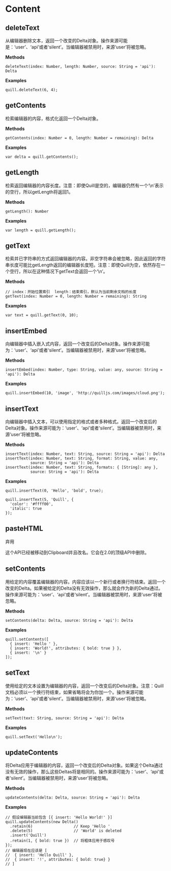 # Content

## deleteText

从编辑器删除文本，返回一个改变的Delta对象。操作来源可能是：‘user’、‘api’或者‘silent’。当编辑器被禁用时，来源‘user’将被忽略。

**Methods**

```
deleteText(index: Number, length: Number, source: String = 'api'): Delta
```

**Examples**

```
quill.deleteText(6, 4);
```

## getContents

检索编辑器的内容，格式化返回一个Delta对象。

**Methods**

```
getContents(index: Number = 0, length: Number = remaining): Delta
```

**Examples**

```
var delta = quill.getContents();
```

## getLength

检索返回编辑器的内容长度。注意：即使Quill是空的，编辑器仍然有一个‘\n’表示的空行，所以getLength将返回1。

**Methods**

```
getLength(): Number
```

**Examples**

```
var length = quill.getLength();
```

## getText

检索并已字符串的方式返回编辑器的内容。非空字符串会被忽略，因此返回的字符串长度可能比getLength返回的编辑器长度短。注意：即使Quill为空，依然存在一个空行，所以在这种情况下getText会返回一个‘\n’。

**Methods**

```
// index：开始位置索引  length：结束索引，默认为当前剩余文档的长度
getText(index: Number = 0, length: Number = remaining): String
```

**Examples**

```
var text = quill.getText(0, 10);
```

## insertEmbed

向编辑器中插入嵌入式内容，返回一个改变后的Delta对象。操作来源可能为：‘user’、‘api’或者‘silent’。当编辑器被禁用时，来源‘user’将被忽略。

**Methods**

```
insertEmbed(index: Number, type: String, value: any, source: String = 'api'): Delta
```

**Examples**

```
quill.insertEmbed(10, 'image', 'http://quilljs.com/images/cloud.png');
```

## insertText

向编辑器中插入文本，可以使用指定的格式或者多种格式。返回一个改变后的Delta对象。操作来源可能为：‘user’、‘api’或者‘silent’。当编辑器被禁用时，来源‘user’将被忽略。

**Methods**

```
insertText(index: Number, text: String, source: String = 'api'): Delta
insertText(index: Number, text: String, format: String, value: any,
           source: String = 'api'): Delta
insertText(index: Number, text: String, formats: { [String]: any },
           source: String = 'api'): Delta
```

**Examples**

```
quill.insertText(0, 'Hello', 'bold', true);

quill.insertText(5, 'Quill', {
  'color': '#ffff00',
  'italic': true
});
```

## pasteHTML

弃用

这个API已经被移动到Clipboard并且改名。它会在2.0的顶级API中删除。

## setContents

用给定的内容覆盖编辑器的内容。内容应该以一个新行或者换行符结束。返回一个改变的Delta。如果被给定的Delta没有无效操作，那么就会作为新的Delta通过。操作来源可能为：‘user’、‘api’或者‘silent’。当编辑器被禁用时，来源‘user’将被忽略。

**Methods**

```
setContents(delta: Delta, source: String = 'api'): Delta
```

**Examples**

```
quill.setContents([
  { insert: 'Hello ' },
  { insert: 'World!', attributes: { bold: true } },
  { insert: '\n' }
]);
```

## setText

使用给定的文本设置为编辑器的内容，返回一个改变后的Delta对象。注意：Quill文档必须以一个换行符结束，如果省略将会为你加一个。操作来源可能为：‘user’、‘api’或者‘silent’。当编辑器被禁用时，来源‘user’将被忽略。

**Methods**

```
setText(text: String, source: String = 'api'): Delta
```

**Examples**

```
quill.setText('Hello\n');
```

## updateContents

将Delta应用于编辑器的内容，返回一个改变后的Delta对象。如果这个Delta通过没有无效的操作，那么这些Deltas将是相同的。操作来源可能为：‘user’、‘api’或者‘silent’。当编辑器被禁用时，来源‘user’将被忽略。

**Methods**

```
updateContents(delta: Delta, source: String = 'api'): Delta
```

**Examples**

```
// 假设编辑器当前包含 [{ insert: 'Hello World!' }]
quill.updateContents(new Delta()
  .retain(6)                  // Keep 'Hello '
  .delete(5)                  // 'World' is deleted
  .insert('Quill')
  .retain(1, { bold: true })  // 将粗体应用于感叹号
});
// 编辑器现在应该是 [
//  { insert: 'Hello Quill' },
//  { insert: '!', attributes: { bold: true} }
// ]
```



